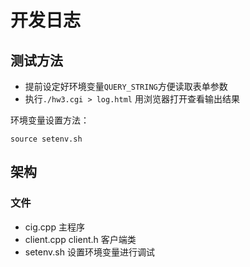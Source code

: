 # 开发日志

## 测试方法

* 提前设定好环境变量`QUERY_STRING`方便读取表单参数
* 执行`./hw3.cgi > log.html` 用浏览器打开查看输出结果

环境变量设置方法：

```
source setenv.sh
``````

## 架构

### 文件

* cig.cpp 主程序
* client.cpp client.h 客户端类
* setenv.sh 设置环境变量进行调试

